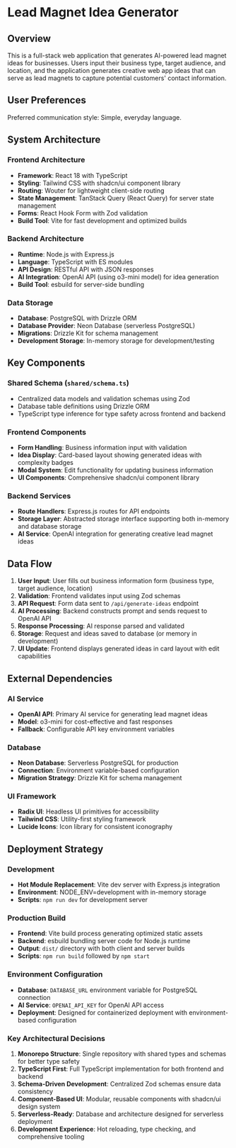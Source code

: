 # Lead Magnet Idea Generator

## Overview

This is a full-stack web application that generates AI-powered lead magnet ideas for businesses. Users input their business type, target audience, and location, and the application generates creative web app ideas that can serve as lead magnets to capture potential customers' contact information.

## User Preferences

Preferred communication style: Simple, everyday language.

## System Architecture

### Frontend Architecture
- **Framework**: React 18 with TypeScript
- **Styling**: Tailwind CSS with shadcn/ui component library
- **Routing**: Wouter for lightweight client-side routing
- **State Management**: TanStack Query (React Query) for server state management
- **Forms**: React Hook Form with Zod validation
- **Build Tool**: Vite for fast development and optimized builds

### Backend Architecture
- **Runtime**: Node.js with Express.js
- **Language**: TypeScript with ES modules
- **API Design**: RESTful API with JSON responses
- **AI Integration**: OpenAI API (using o3-mini model) for idea generation
- **Build Tool**: esbuild for server-side bundling

### Data Storage
- **Database**: PostgreSQL with Drizzle ORM
- **Database Provider**: Neon Database (serverless PostgreSQL)
- **Migrations**: Drizzle Kit for schema management
- **Development Storage**: In-memory storage for development/testing

## Key Components

### Shared Schema (`shared/schema.ts`)
- Centralized data models and validation schemas using Zod
- Database table definitions using Drizzle ORM
- TypeScript type inference for type safety across frontend and backend

### Frontend Components
- **Form Handling**: Business information input with validation
- **Idea Display**: Card-based layout showing generated ideas with complexity badges
- **Modal System**: Edit functionality for updating business information
- **UI Components**: Comprehensive shadcn/ui component library

### Backend Services
- **Route Handlers**: Express.js routes for API endpoints
- **Storage Layer**: Abstracted storage interface supporting both in-memory and database storage
- **AI Service**: OpenAI integration for generating creative lead magnet ideas

## Data Flow

1. **User Input**: User fills out business information form (business type, target audience, location)
2. **Validation**: Frontend validates input using Zod schemas
3. **API Request**: Form data sent to `/api/generate-ideas` endpoint
4. **AI Processing**: Backend constructs prompt and sends request to OpenAI API
5. **Response Processing**: AI response parsed and validated
6. **Storage**: Request and ideas saved to database (or memory in development)
7. **UI Update**: Frontend displays generated ideas in card layout with edit capabilities

## External Dependencies

### AI Service
- **OpenAI API**: Primary AI service for generating lead magnet ideas
- **Model**: o3-mini for cost-effective and fast responses
- **Fallback**: Configurable API key environment variables

### Database
- **Neon Database**: Serverless PostgreSQL for production
- **Connection**: Environment variable-based configuration
- **Migration Strategy**: Drizzle Kit for schema management

### UI Framework
- **Radix UI**: Headless UI primitives for accessibility
- **Tailwind CSS**: Utility-first styling framework
- **Lucide Icons**: Icon library for consistent iconography

## Deployment Strategy

### Development
- **Hot Module Replacement**: Vite dev server with Express.js integration
- **Environment**: NODE_ENV=development with in-memory storage
- **Scripts**: `npm run dev` for development server

### Production Build
- **Frontend**: Vite build process generating optimized static assets
- **Backend**: esbuild bundling server code for Node.js runtime
- **Output**: `dist/` directory with both client and server builds
- **Scripts**: `npm run build` followed by `npm start`

### Environment Configuration
- **Database**: `DATABASE_URL` environment variable for PostgreSQL connection
- **AI Service**: `OPENAI_API_KEY` for OpenAI API access
- **Deployment**: Designed for containerized deployment with environment-based configuration

### Key Architectural Decisions

1. **Monorepo Structure**: Single repository with shared types and schemas for better type safety
2. **TypeScript First**: Full TypeScript implementation for both frontend and backend
3. **Schema-Driven Development**: Centralized Zod schemas ensure data consistency
4. **Component-Based UI**: Modular, reusable components with shadcn/ui design system
5. **Serverless-Ready**: Database and architecture designed for serverless deployment
6. **Development Experience**: Hot reloading, type checking, and comprehensive tooling